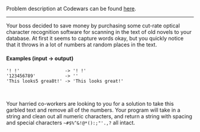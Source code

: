 Problem description at Codewars can be found
[here](https://www.codewars.com/kata/57e1e61ba396b3727c000251/train/python).

-------------

Your boss decided to save money by purchasing some cut-rate optical character recognition software
for scanning in the text of old novels to your database. At first it seems to capture words okay,
but you quickly notice that it throws in a lot of numbers at random places in the text.

#### Examples (input -> output)
```
'! !'                 -> '! !'
'123456789'           -> ''
'This looks5 grea8t!' -> 'This looks great!'
```
<br>

Your harried co-workers are looking to you for a solution to take this garbled text and remove all
of the numbers. Your program will take in a string and clean out all numeric characters, and return
a string with spacing and special characters `~#$%^&!@*():;"'.,?` all intact.
